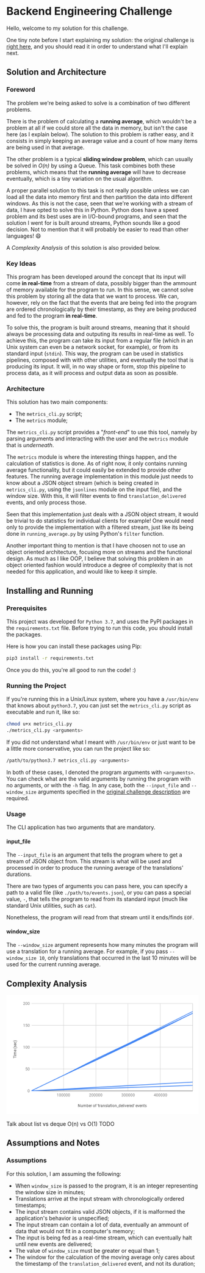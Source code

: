 # Backend Engineering Challenge
Hello, welcome to my solution for this challenge.

One tiny note before I start explaining my solution: the original challenge is [right here](CHALL.md), and you should read it in order to understand what I'll explain next.

## Solution and Architecture
### Foreword
The problem we're being asked to solve is a combination of two different problems.

There is the problem of calculating a **running average**, which wouldn't be a problem at all if we could store all the data in memory, but isn't the case here (as I explain below).
The solution to this problem is rather easy, and it consists in simply keeping an average value and a count of how many items are being used in that average.

The other problem is a typical **sliding window problem**, which can usually be solved in _O(n)_ by using a Queue.
This task combines both these problems, which means that the **running average** will have to decrease eventually, which is a tiny variation on the usual algorithm.

A proper parallel solution to this task is not really possible unless we can load all the data into memory first and then partition the data into different windows.
As this is not the case, seen that we're working with a stream of data, I have opted to solve this in Python.
Python does have a speed problem and its best uses are in I/O-bound programs, and seen that the solution I went for is built around streams, Python sounds like a good decision.
Not to mention that it will probably be easier to read than other languages! 😄

A _Complexity Analysis_ of this solution is also provided below.

### Key Ideas
This program has been developed around the concept that its input will come **in real-time** from a stream of data, possibly bigger than the ammount of memory available for the program to run.
In this sense, we cannot solve this problem by storing all the data that we want to process.
We can, however, rely on the fact that the events that are being fed into the program are ordered chronologically by their timestamp, as they are being produced and fed to the program **in real-time**.

To solve this, the program is built around streams, meaning that it should always be processing data and outputing its results in real-time as well.
To achieve this, the program can take its input from a regular file (which in an Unix system can even be a network socket, for example), or from its standard input (`stdin`).
This way, the program can be used in statistics pipelines, composed with with other utilities, and eventually the tool that is producing its input.
It will, in no way shape or form, stop this pipeline to process data, as it will process and output data as soon as possible.

### Architecture
This solution has two main components:
  - The `metrics_cli.py` script;
  - The `metrics` module;

The `metrics_cli.py` script provides a "_front-end_" to use this tool, namely by parsing arguments and interacting with the user and the `metrics` module that is _underneath_.

The `metrics` module is where the interesting things happen, and the calculation of statistics is done.
As of right now, it only contains running average functionality, but it could easily be extended to provide other features.
The running average implementation in this module just needs to know about a JSON object stream (which is being created in `metrics_cli.py`, using the `jsonlines` module on the input file), and the window size.
With this, it will filter events to find `translation_delivered` events, and only process those.

Seen that this implementation just deals with a JSON object stream, it would be trivial to do statistics for individual clients for example!
One would need only to provide the implementation with a filtered stream, just like its being done in `running_average.py` by using Python's `filter` function.

Another important thing to mention is that I have choosen not to use an object oriented architecture, focusing more on streams and the functional design.
As much as I like OOP, I believe that solving this problem in an object oriented fashion would introduce a degree of complexity that is not needed for this application, and would like to keep it simple.

## Installing and Running
### Prerequisites
This project was developed for `Python 3.7`, and uses the PyPI packages in the `requirements.txt` file.
Before trying to run this code, you should install the packages.

Here is how you can install these packages using Pip:
```bash
pip3 install -r requirements.txt
```

Once you do this, you're all good to run the code! :)

### Running the Project
If you're running this in a Unix/Linux system, where you have a `/usr/bin/env` that knows about `python3.7`, you can just set the `metrics_cli.py` script as executable and run it, like so:
```bash
chmod u+x metrics_cli.py
./metrics_cli.py <arguments>
```

If you did not understand what I meant with `/usr/bin/env` or just want to be a little more conservative, you can run the project like so:
```bash
/path/to/python3.7 metrics_cli.py <arguments>
```

In both of these cases, I denoted the program arguments with `<arguments>`.
You can check what are the valid arguments by running the program with no arguments, or with the `-h` flag.
In any case, both the `--input_file` and `--window_size` arguments specified in the [original challenge description](CHALL.md) are required.

### Usage
The CLI application has two arguments that are mandatory.
#### input\_file
The `--input_file` is an argument that tells the program where to get a stream of JSON object from.
This stream is what will be used and processed in order to produce the running average of the translations' durations.

There are two types of arguments you can pass here, you can specify a path to a valid file (like `./path/to/events.json`), or you can pass a special value, `-`, that tells the program to read from its standard input (much like standard Unix utilities, such as `cat`).

Nonetheless, the program will read from that stream until it ends/finds `EOF`.

#### window\_size
The `--window_size` argument represents how many minutes the program will use a translation for a running average.
For example, if you pass `--window_size 10`, only translations that occurred in the last 10 minutes will be used for the current running average.


## Complexity Analysis
![Time vs Input size](static/time_runs.png)

Talk about list vs deque O(n) vs O(1)
 TODO


## Assumptions and Notes
### Assumptions
For this solution, I am assuming the following:
  - When `window_size` is passed to the program, it is an integer representing the window size in minutes;
  - Translations arrive at the input stream with chronologically ordered timestamps;
  - The input stream contains valid JSON objects, if it is malformed the application's behavior is unspecified;
  - The input stream can contain a lot of data, eventually an ammount of data that would not fit in a computer's memory;
  - The input is being fed as a real-time stream, which can eventually halt until new events are delivered;
  - The value of `window_size` must be greater or equal than 1;
  - The window for the calculation of the moving average only cares about the timestamp of the `translation_delivered` event, and not its duration;


